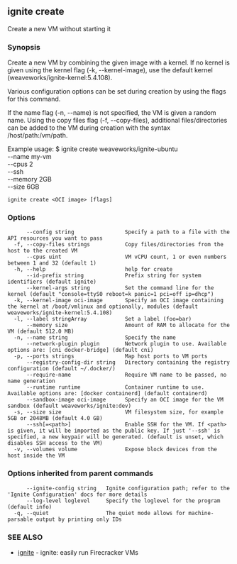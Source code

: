 ## ignite create

Create a new VM without starting it

### Synopsis


Create a new VM by combining the given image with a kernel. If no
kernel is given using the kernel flag (-k, --kernel-image), use the
default kernel (weaveworks/ignite-kernel:5.4.108).

Various configuration options can be set during creation by using
the flags for this command.

If the name flag (-n, --name) is not specified,
the VM is given a random name. Using the copy files
flag (-f, --copy-files), additional files/directories
can be added to the VM during creation with the syntax
/host/path:/vm/path.

Example usage:
	$ ignite create weaveworks/ignite-ubuntu \
		--name my-vm \
		--cpus 2 \
		--ssh \
		--memory 2GB \
		--size 6GB


```
ignite create <OCI image> [flags]
```

### Options

```
      --config string                Specify a path to a file with the API resources you want to pass
  -f, --copy-files strings           Copy files/directories from the host to the created VM
      --cpus uint                    VM vCPU count, 1 or even numbers between 1 and 32 (default 1)
  -h, --help                         help for create
      --id-prefix string             Prefix string for system identifiers (default ignite)
      --kernel-args string           Set the command line for the kernel (default "console=ttyS0 reboot=k panic=1 pci=off ip=dhcp")
  -k, --kernel-image oci-image       Specify an OCI image containing the kernel at /boot/vmlinux and optionally, modules (default weaveworks/ignite-kernel:5.4.108)
  -l, --label stringArray            Set a label (foo=bar)
      --memory size                  Amount of RAM to allocate for the VM (default 512.0 MB)
  -n, --name string                  Specify the name
      --network-plugin plugin        Network plugin to use. Available options are: [cni docker-bridge] (default cni)
  -p, --ports strings                Map host ports to VM ports
      --registry-config-dir string   Directory containing the registry configuration (default ~/.docker/)
      --require-name                 Require VM name to be passed, no name generation
      --runtime runtime              Container runtime to use. Available options are: [docker containerd] (default containerd)
      --sandbox-image oci-image      Specify an OCI image for the VM sandbox (default weaveworks/ignite:dev)
  -s, --size size                    VM filesystem size, for example 5GB or 2048MB (default 4.0 GB)
      --ssh[=<path>]                 Enable SSH for the VM. If <path> is given, it will be imported as the public key. If just '--ssh' is specified, a new keypair will be generated. (default is unset, which disables SSH access to the VM)
  -v, --volumes volume               Expose block devices from the host inside the VM
```

### Options inherited from parent commands

```
      --ignite-config string   Ignite configuration path; refer to the 'Ignite Configuration' docs for more details
      --log-level loglevel     Specify the loglevel for the program (default info)
  -q, --quiet                  The quiet mode allows for machine-parsable output by printing only IDs
```

### SEE ALSO

* [ignite](ignite.md)	 - ignite: easily run Firecracker VMs

